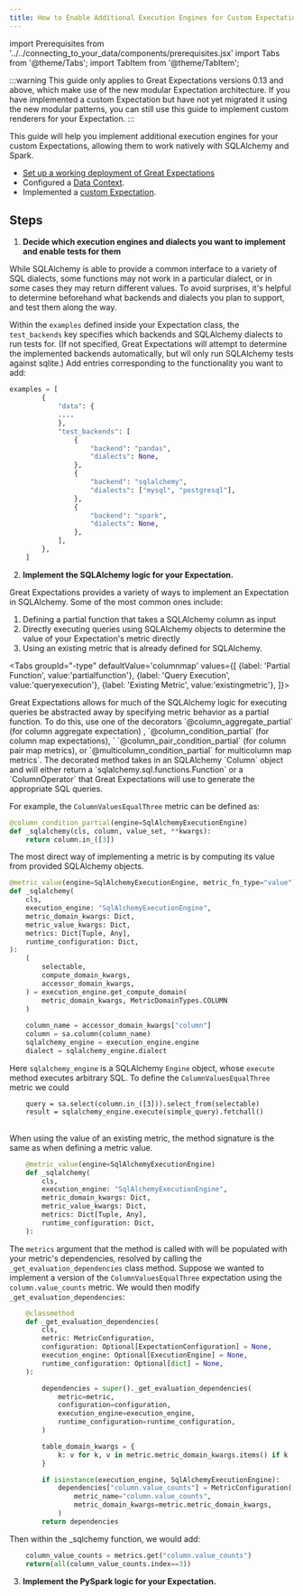 ```yaml
---
title: How to Enable Additional Execution Engines for Custom Expectations
---
```

import Prerequisites from '../../connecting_to_your_data/components/prerequisites.jsx'
import Tabs from '@theme/Tabs';
import TabItem from '@theme/TabItem';

:::warning
This guide only applies to Great Expectations versions 0.13 and above, which make use of the new modular Expectation architecture. If you have implemented a custom Expectation but have not yet migrated it using the new modular patterns, you can still use this guide to implement custom renderers for your Expectation.
:::

This guide will help you implement additional execution engines for your custom Expectations, allowing them to work natively with SQLAlchemy and Spark. 

<Prerequisites>

- [Set up a working deployment of Great Expectations](../../../tutorials/getting_started/intro.md)
- Configured a [Data Context](../../../tutorials/getting_started/initialize_a_data_context.md).
- Implemented a [custom Expectation](../../../guides/expectations/creating_custom_expectations/how_to_create_custom_expectations.md).
    
</Prerequisites>

Steps
-----

1. **Decide which execution engines and dialects you want to implement and enable tests for them**

While SQLAlchemy is able to provide a common interface to a variety of SQL dialects, some functions may not work in a particular dialect, or in some cases they may return different values. To avoid surprises, it's helpful to determine beforehand what backends and dialects you plan to support, and test them along the way. 

Within the `examples` defined inside your Expectation class, the `test_backends` key specifies which backends and SQLAlchemy dialects to run tests for. (If not specified, Great Expectations will attempt to determine the implemented backends automatically, but wll only run SQLAlchemy tests against sqlite.) Add entries corresponding to the functionality you want to add: 
    
```python
examples = [
        {
            "data": {
            ....
            },
            "test_backends": [
                {
                    "backend": "pandas",
                    "dialects": None,
                },
                {
                    "backend": "sqlalchemy",
                    "dialects": ["mysql", "postgresql"],
                },
                {
                    "backend": "spark",
                    "dialects": None,
                },
            ],
        },
    ]
```

2. **Implement the SQLAlchemy logic for your Expectation.**

Great Expectations provides a variety of ways to implement an Expectation in SQLAlchemy. Some of the most common ones include: 
1.  Defining a partial function that takes a SQLAlchemy column as input
2.  Directly executing queries using SQLAlchemy objects to determine the value of your Expectation's metric directly 
3.  Using an existing metric that is already defined for SQLAlchemy. 

<Tabs
  groupId="-type"
  defaultValue='columnmap'
  values={[
  {label: 'Partial Function', value:'partialfunction'},
  {label: 'Query Execution', value:'queryexecution'},
  {label: 'Existing Metric', value:'existingmetric'},
  ]}>

<TabItem value="partialfunction">
Great Expectations allows for much of the SQLAlchemy logic for executing queries be abstracted away by specifying metric behavior as a partial function. To do this, use one of the decorators `@column_aggregate_partial` (for column aggregate expectation) , `@column_condition_partial` (for column map expectations), ` `@column_pair_condition_partial` (for column pair map metrics), or `@multicolumn_condition_partial` for multicolumn map metrics`. The decorated method takes in an SQLAlchemy `Column` object and will either return a `sqlalchemy.sql.functions.Function` or a `ColumnOperator` that Great Expectations will use to generate the appropriate SQL queries. 
    
For example, the `ColumnValuesEqualThree` metric can be defined as: 

```python
@column_condition_partial(engine=SqlAlchemyExecutionEngine)
def _sqlalchemy(cls, column, value_set, **kwargs):
    return column.in_([3])
```
    
</TabItem> 
    
<TabItem value="queryexecution">
The most direct way of implementing a metric is by computing its value from provided SQLAlchemy objects. 
    
```python
@metric_value(engine=SqlAlchemyExecutionEngine, metric_fn_type="value")
def _sqlalchemy(
    cls,
    execution_engine: "SqlAlchemyExecutionEngine",
    metric_domain_kwargs: Dict,
    metric_value_kwargs: Dict,
    metrics: Dict[Tuple, Any],
    runtime_configuration: Dict,
):
    (
        selectable,
        compute_domain_kwargs,
        accessor_domain_kwargs,
    ) = execution_engine.get_compute_domain(
        metric_domain_kwargs, MetricDomainTypes.COLUMN
    )
    
    column_name = accessor_domain_kwargs["column"]
    column = sa.column(column_name)
    sqlalchemy_engine = execution_engine.engine
    dialect = sqlalchemy_engine.dialect
```
    
Here `sqlalchemy_engine` is a SQLAlchemy `Engine` object, whose `execute` method executes arbitrary SQL. To define the `ColumnValuesEqualThree` metric we could 
```
    query = sa.select(column.in_([3])).select_from(selectable)
    result = sqlalchemy_engine.execute(simple_query).fetchall()
```
</TabItem> 
    
<TabItem value="existingmetric">\
When using the value of an existing metric, the method signature is the same as when defining a metric value. 
```python
    @metric_value(engine=SqlAlchemyExecutionEngine)
    def _sqlalchemy(
        cls,
        execution_engine: "SqlAlchemyExecutionEngine",
        metric_domain_kwargs: Dict,
        metric_value_kwargs: Dict,
        metrics: Dict[Tuple, Any],
        runtime_configuration: Dict,
    ):
```    
    
The `metrics` argument that the method is called with will be populated with your metric's dependencies, resolved by calling the `_get_evaluation_dependencies` class method. Suppose we wanted to implement a version of the `ColumnValuesEqualThree` expectation using the `column.value_counts` metric. We would then modify `_get_evaluation_dependencies`: 
    
```python 
    @classmethod
    def _get_evaluation_dependencies(
        cls,
        metric: MetricConfiguration,
        configuration: Optional[ExpectationConfiguration] = None,
        execution_engine: Optional[ExecutionEngine] = None,
        runtime_configuration: Optional[dict] = None,
    ):

        dependencies = super()._get_evaluation_dependencies(
            metric=metric,
            configuration=configuration,
            execution_engine=execution_engine,
            runtime_configuration=runtime_configuration,
        )

        table_domain_kwargs = {
            k: v for k, v in metric.metric_domain_kwargs.items() if k != "column"
        }

        if isinstance(execution_engine, SqlAlchemyExecutionEngine):
            dependencies["column.value_counts"] = MetricConfiguration(
                metric_name="column.value_counts",
                metric_domain_kwargs=metric.metric_domain_kwargs,
            )
        return dependencies    
```
Then within the _sqlchemy function, we would add: 

```python
    column_value_counts = metrics.get("column.value_counts")
    return(all(column_value_counts.index==3))
```
</TabItem>
    
3. **Implement the PySpark logic for your Expectation.**

